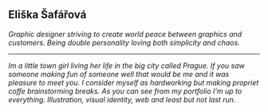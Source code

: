 ## Eliška Šafářová ##

*Graphic designer striving to create world peace between graphics and customers. Being double personality loving both simplicity and chaos.*

- - -

*Im a little town girl living her life in the big city called Prague. If you saw someone making fun of someone well that would be me and it was pleasure to meet you. I consider myself as hardworking but making propriet coffe brainstorming breaks. As you can see from my portfolio I’m up to everything. Illustration, visual identity, web and least but not last run.*

